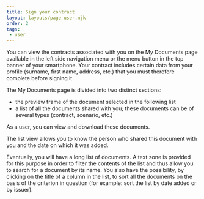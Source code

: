 ```yaml
---
title: Sign your contract
layout: layouts/page-user.njk
order: 2
tags:
 - user
---
```

You can view the contracts associated with you on the My Documents page available in the left side navigation menu or the menu button in the top banner of your smartphone.
Your contract includes certain data from your profile (surname, first name, address, etc.) that you must therefore complete before signing it

The My Documents page is divided into two distinct sections:

- the preview frame of the document selected in the following list
- a list of all the documents shared with you; these documents can be of several types (contract, scenario, etc.)

As a user, you can view and download these documents.

The list view allows you to know the person who shared this document with you and the date on which it was added.

Eventually, you will have a long list of documents. A text zone is provided for this purpose in order to filter the contents of the list and thus allow you to search for a document by its name. You also have the possibility, by clicking on the title of a column in the list, to sort all the documents on the basis of the criterion in question (for example: sort the list by date added or by issuer).